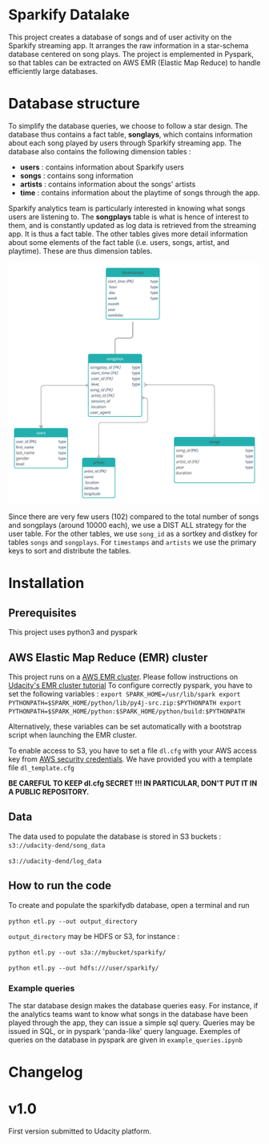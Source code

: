 # Sparkify Datalake

This project creates a database of songs and of user activity on the Sparkify streaming app. It arranges the raw information in a star-schema database centered on song plays. The project is emplemented in Pyspark, so that tables can be extracted on AWS EMR (Elastic Map Reduce) to handle efficiently large databases. 


# Database structure

To simplify the database queries, we choose to follow a star design. The database thus contains a fact table, **songlays**, which contains information about each song played by users through Sparkify streaming app. The database also contains the following dimension tables :
- **users** : contains information about Sparkify users
- **songs** : contains song information
- **artists** : contains information about the songs' artists
- **time** : contains information about the playtime of songs through the app.

Sparkify analytics team is particularly interested in knowing what songs users are listening to. The **songplays** table is what is hence of interest to them, and is constantly updated as log data is retrieved from the streaming app. It is thus a fact table. The other tables gives more detail information about some elements of the fact table (i.e. users, songs, artist, and playtime). These are thus dimension tables.

![alt text](songplay_DB.png "Sparkify song play schema")

Since there are very few users (102) compared to the total number of songs and songplays (around 10000 each), we use a DIST ALL strategy for the user table. For the other tables, we use `song_id` as a sortkey and distkey for tables `songs` and `songplays`. For `timestamps` and `artists` we use the primary keys to sort and distribute the tables. 

# Installation

## Prerequisites

This project uses python3 and pyspark

## AWS Elastic Map Reduce (EMR) cluster
This project runs on a [AWS EMR cluster](https://aws.amazon.com/emr/). Please follow instructions on [Udacity's EMR cluster tutorial](https://classroom.udacity.com/nanodegrees/nd027/parts/19ef4e55-151f-4510-8b5c-cb590ac52df2/modules/f268ecf3-99fa-4f44-8587-dfa0945b8a7f/lessons/f14bb167-fee8-4a4b-94d3-9ca7fcbabe77/concepts/28c36c65-466e-4b4e-af99-1fc86f90e02f)
To configure correctly pyspark, you have to set the following variables :
`
export SPARK_HOME=/usr/lib/spark
export PYTHONPATH=$SPARK_HOME/python/lib/py4j-src.zip:$PYTHONPATH
export PYTHONPATH=$SPARK_HOME/python:$SPARK_HOME/python/build:$PYTHONPATH
`

Alternatively, these variables can be set automatically with a bootstrap script when launching the EMR cluster.

To enable access to S3, you have to set a file `dl.cfg` with your AWS access key from [AWS security credentials](https://console.aws.amazon.com/iam/home?region=us-west-2#/security_credentials). We have provided you with a template file `dl_template.cfg`


**__BE CAREFUL TO KEEP dl.cfg SECRET !!! IN PARTICULAR, DON'T PUT IT IN A PUBLIC REPOSITORY.__**

## Data
The data used to populate the database is stored in S3 buckets :
`s3://udacity-dend/song_data`

`s3://udacity-dend/log_data`


## How to run the code

To create and populate the sparkifydb database, open a terminal and run 

 `python etl.py --out output_directory`
 
 `output_directory` may be HDFS or S3, for instance :
 
 `python etl.py --out s3a://mybucket/sparkify/`
 
 `python etl.py --out hdfs:///user/sparkify/`
    

### Example queries
The star database design makes the database queries easy. For instance, if the analytics teams want to know what songs in the database have been played through the app, they can issue a simple sql query. 
Queries may be issued in SQL, or in pyspark 'panda-like' query language. Exemples of queries on the database in pyspark are given in `example_queries.ipynb`

# Changelog

# v1.0
First version submitted to Udacity platform.